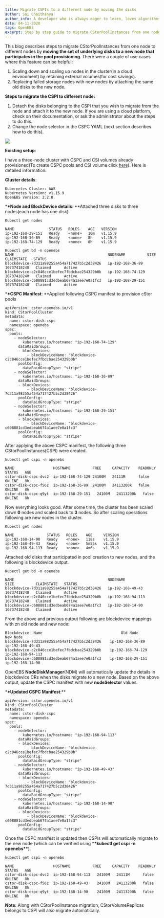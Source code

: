 ```yaml
---
title: Migrate CSPIs to a different node by moving the disks
author: Sai Chaithanya
author_info: A developer who is always eager to learn, loves algorithms, maths, Kubernetes, and programming, passionate about Data Science. Enjoys playing kabaddi and traveling.
date: 04-11-2020
tags: OpenEBS
excerpt: Step by step guide to migrate CStorPoolInstances from one node to different nodes by moving the set of underlying disks
---
```


This blog describes steps to migrate CStorPoolInstances from one node to different nodes by **moving the set of underlying disks to a new node that participates in the pool provisioning**. There were a couple of use cases where this feature can be helpful:

1. Scaling down and scaling up nodes in the cluster(in a cloud environment) by retaining external volumes(for cost savings).
2. Replacing failed storage nodes with new nodes by attaching the same old disks to the new node.

**Steps to migrate the CSPI to different node:**

1. Detach the disks belonging to the CSPI that you wish to migrate from the node and attach it to the new node. If you are using a cloud platform, check on their documentation, or ask the administrator about the steps to do this.
2. Change the node selector in the CSPC YAML (next section describes how to do this).

![](https://lh4.googleusercontent.com/XTwKu6lE3lyoZ3cHRO9HNJGUaTOoGfE-OWGuscrmukbxEKJNPSaEqxUPbbNnnc3dcD-Aybc2_AF0y2Scf0QBxSDG_f9QZWRu67sXZjoMKO6nymhgelEWfDzPjfGKi4D9UwLBaN0D)

**Existing setup**:

I have a three-node cluster with CSPC and CSI volumes already provisioned(To create CSPC pools and CSI volume click [here](https://github.com/openebs/cstor-operators/blob/master/docs/quick.md#quickstart)). Here is detailed information:

**Cluster details**:

    Kubernetes Cluster: AWS
    Kubernetes Version: v1.15.9
    OpenEBS Version: 2.2.0

\***\*Node and BlockDevice details**: \*\*Attached three disks to three nodes(each node has one disk)

    Kubectl get nodes

    NAME                STATUS   ROLES    AGE   VERSION
    ip-192-168-29-151   Ready    <none>   16m   v1.15.9
    ip-192-168-36-89    Ready    <none>   8h    v1.15.9
    ip-192-168-74-129   Ready    <none>   8h    v1.15.9

    Kubectl get bd -n openebs
    NAME                                           NODENAME          SIZE          CLAIMSTATE   STATUS
    blockdevice-7d311a98255a454a717427b5c2d38426   ip-192-168-36-89  10737418240   Claimed      Active
    blockdevice-c2c846cce1befec7fbdcbae254329b0b   ip-192-168-74-129 10737418240   Claimed      Active
    blockdevice-c608881cd3edbeab674a1aee7e0a1fc3   ip-192-168-29-151 10737418240   Claimed      Active

\***\*CSPC Manifest**: \*\*Applied following CSPC manifest to provision cStor pools

    apiVersion: cstor.openebs.io/v1
    kind: CStorPoolCluster
    metadata:
      name: cstor-disk-cspc
      namespace: openebs
    spec:
      pools:
        - nodeSelector:
            kubernetes.io/hostname: "ip-192-168-74-129"
          dataRaidGroups:
          - blockDevices:
              - blockDeviceName: "blockdevice-c2c846cce1befec7fbdcbae254329b0b"
          poolConfig:
            dataRaidGroupType: "stripe"
        - nodeSelector:
            kubernetes.io/hostname: "ip-192-168-36-89"
          dataRaidGroups:
          - blockDevices:
              - blockDeviceName: "blockdevice-7d311a98255a454a717427b5c2d38426"
          poolConfig:
            dataRaidGroupType: "stripe"
        - nodeSelector:
            kubernetes.io/hostname: "ip-192-168-29-151"
          dataRaidGroups:
          - blockDevices:
              - blockDeviceName: "blockdevice-c608881cd3edbeab674a1aee7e0a1fc3"
          poolConfig:
            dataRaidGroupType: "stripe"

After applying the above CSPC manifest, the following three CStorPoolInstances(CSPI) were created.

    kubectl get cspi -n openebs

    NAME                  HOSTNAME          FREE     CAPACITY    READONLY  STATUS   AGE
    cstor-disk-cspc-dvc2  ip-192-168-74-129 24100M   24111M      false     ONLINE   8h
    cstor-disk-cspc-f56z  ip-192-168-36-89  24100M   24113200k   false     ONLINE   8h
    cstor-disk-cspc-q9yt  ip-192-168-29-151   24100M   24113200k   false     ONLINE   8h

Now everything looks good. After some time, the cluster has been scaled down **0** nodes and scaled back to **3** nodes. So after scaling operations following are new nodes in the cluster.

    Kubectl get nodes

    NAME               STATUS   ROLES    AGE     VERSION
    ip-192-168-14-90   Ready    <none>   118s    v1.15.9
    ip-192-168-49-43   Ready    <none>   5m55s   v1.15.9
    ip-192-168-94-113  Ready    <none>   4m6s    v1.15.9

Attached old disks that participated in pool creation to new nodes, and the following is blockdevice output.

    Kubectl get bd -n openebs

    NAME                                           NODENAME            SIZE          CLAIMSTATE   STATUS
    blockdevice-7d311a98255a454a717427b5c2d38426   ip-192-168-49-43    10737418240   Claimed      Active
    blockdevice-c2c846cce1befec7fbdcbae254329b0b   ip-192-168-94-113   10737418240   Claimed      Active
    blockdevice-c608881cd3edbeab674a1aee7e0a1fc3   ip-192-168-14-90    10737418240   Claimed      Active

From the above and previous output following are blockdevice mappings with zn old node and new node:

    Blockdevice  Name                                    Old Node            New Node
    blockdevice-7d311a98255a454a717427b5c2d38426    ip-192-168-36-89        ip-192-168-49-43
    blockdevice-c2c846cce1befec7fbdcbae254329b0b    ip-192-168-74-129       ip-192-168-94-113
    blockdevice-c608881cd3edbeab674a1aee7e0a1fc3    ip-192-168-29-151       ip-192-168-14-90

OpenEBS **NodeDiskManager**(NDM) will automatically update the details in blockdevice CRs when the disks migrate to a new node. Based on the above output, update the CSPC manifest with new **nodeSelector** values.

\***\*Updated CSPC Manifest**:\*\*

    apiVersion: cstor.openebs.io/v1
    kind: CStorPoolCluster
    metadata:
      name: cstor-disk-cspc
      namespace: openebs
    spec:
      pools:
        - nodeSelector:
            kubernetes.io/hostname: "ip-192-168-94-113"
          dataRaidGroups:
          - blockDevices:
              - blockDeviceName: "blockdevice-c2c846cce1befec7fbdcbae254329b0b"
          poolConfig:
            dataRaidGroupType: "stripe"
        - nodeSelector:
            kubernetes.io/hostname: "ip-192-168-49-43"
          dataRaidGroups:
          - blockDevices:
              - blockDeviceName: "blockdevice-7d311a98255a454a717427b5c2d38426"
          poolConfig:
            dataRaidGroupType: "stripe"
        - nodeSelector:
            kubernetes.io/hostname: "ip-192-168-14-90"
          dataRaidGroups:
          - blockDevices:
              - blockDeviceName: "blockdevice-c608881cd3edbeab674a1aee7e0a1fc3"
          poolConfig:
            dataRaidGroupType: "stripe"

Once the CSPC manifest is updated then CSPIs will automatically migrate to the new node (which can be verified using \***\*kubectl get cspi -n openebs\*\***).

    kubectl get cspi -n openebs

    NAME                  HOSTNAME          FREE     CAPACITY    READONLY  STATUS   AGE
    cstor-disk-cspc-dvc2  ip-192-168-94-113   24100M   24111M      false     ONLINE   8h
    cstor-disk-cspc-f56z  ip-192-168-49-43    24100M   24113200k   false     ONLINE   8h
    cstor-disk-cspc-q9yt  ip-192-168-14-90    24100M   24113200k   false     ONLINE   8h

**Note:** Along with CStorPoolInstance migration, CStorVolumeReplicas belongs to CSPI will also migrate automatically.
